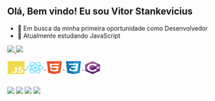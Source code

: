 ## Olá, Bem vindo! Eu sou Vitor Stankevicius

- 🔭 Em busca da minha primeira oportunidade como Desenvolvedor
- 🌱 Atualmente estudando JavaScript

<div>
  <a href="https://github.com/StankeHaseo">
  <img height="180em"  src="https://github-readme-stats.vercel.app/api?username=StankeHaseo&show_icons=true&theme=highcontrast" />
  <img height="180em"  src="https://github-readme-stats.vercel.app/api/top-langs/?username=StankeHaseo&show_icons=true&theme=highcontrast" /> 
</div>


<div style="display: inline_block"><br>
  <img align="center" alt="Stanke-Js" height="30" width="40" src="https://raw.githubusercontent.com/devicons/devicon/master/icons/javascript/javascript-plain.svg">
  <img align="center" alt="Stanke-React" height="30" width="40" src="https://raw.githubusercontent.com/devicons/devicon/master/icons/react/react-original.svg">
  <img align="center" alt="Stanke-HTML" height="30" width="40" src="https://raw.githubusercontent.com/devicons/devicon/master/icons/html5/html5-original.svg">
  <img align="center" alt="Stanke-CSS" height="30" width="40" src="https://raw.githubusercontent.com/devicons/devicon/master/icons/css3/css3-original.svg">
  <img align="center" alt="Stanke-Csharp" height="30" width="40" src="https://raw.githubusercontent.com/devicons/devicon/master/icons/csharp/csharp-original.svg">
</div>
  
  ##
 
<div> 
  <a href="https://instagram.com/vitor.stanke" target="_blank"><img src="https://img.shields.io/badge/-Instagram-%23E4405F?style=for-the-badge&logo=instagram&logoColor=white" target="_blank"></a>
 	<a href="https://www.twitch.tv/stanke" target="_blank"><img src="https://img.shields.io/badge/Twitch-9146FF?style=for-the-badge&logo=twitch&logoColor=white" target="_blank"></a>
  <a href = "stankevitor@gmail.com"><img src="https://img.shields.io/badge/-Gmail-%23333?style=for-the-badge&logo=gmail&logoColor=white" target="_blank"></a>
  <a href="https://www.linkedin.com/in/jos%C3%A9-vitor-stankevicius-damiani-2a77b31ab/" target="_blank"><img src="https://img.shields.io/badge/-LinkedIn-%230077B5?style=for-the-badge&logo=linkedin&logoColor=white" target="_blank"></a> 
  
</div>
